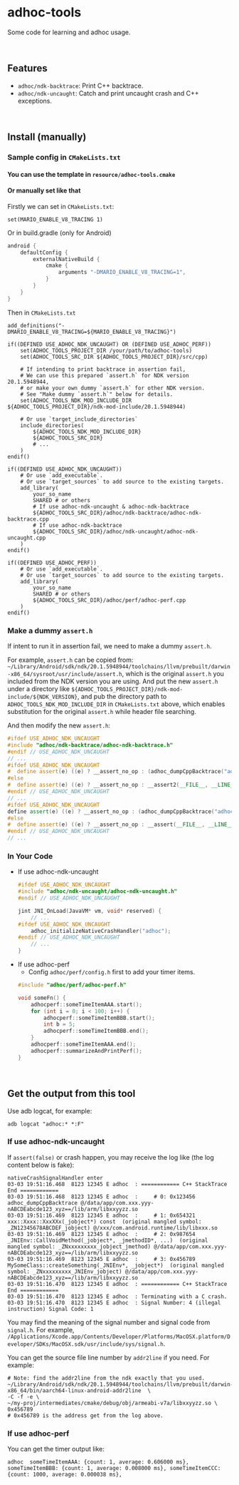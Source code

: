 # adhoc-tools

Some code for learning and adhoc usage.

<br>

## Features

+ `adhoc/ndk-backtrace`: Print C++ backtrace.
+ `adhoc/ndk-uncaught`: Catch and print uncaught crash and C++ exceptions.

<br>

## Install (manually)

### Sample config in `CMakeLists.txt`

#### You can use the template in `resource/adhoc-tools.cmake`

#### Or manually set like that

Firstly we can set in `CMakeLists.txt`:
```shell
set(MARIO_ENABLE_V8_TRACING 1)
```
Or in build.gradle (only for Android)
```groovy
android {
    defaultConfig {
        externalNativeBuild {
            cmake {
                arguments "-DMARIO_ENABLE_V8_TRACING=1",
            }
        }
    }
}
```

Then in `CMakeLists.txt`
```shell
add_definitions("-DMARIO_ENABLE_V8_TRACING=${MARIO_ENABLE_V8_TRACING}")

if((DEFINED USE_ADHOC_NDK_UNCAUGHT) OR (DEFINED USE_ADHOC_PERF))
    set(ADHOC_TOOLS_PROJECT_DIR /your/path/to/adhoc-tools)
    set(ADHOC_TOOLS_SRC_DIR ${ADHOC_TOOLS_PROJECT_DIR}/src/cpp)

    # If intending to print backtrace in assertion fail,
    # We can use this prepared `assert.h` for NDK version 20.1.5948944,
    # or make your own dummy `assert.h` for other NDK version.
    # See "Make dummy `assert.h`" below for details.
    set(ADHOC_TOOLS_NDK_MOD_INCLUDE_DIR ${ADHOC_TOOLS_PROJECT_DIR}/ndk-mod-include/20.1.5948944)

    # Or use `target_include_directories`
    include_directories(
        ${ADHOC_TOOLS_NDK_MOD_INCLUDE_DIR}
        ${ADHOC_TOOLS_SRC_DIR}
        # ...
    )
endif()

if((DEFINED USE_ADHOC_NDK_UNCAUGHT))
    # Or use `add_executable`.
    # Or use `target_sources` to add source to the existing targets.
    add_library(
        your_so_name
        SHARED # or others
        # If use adhoc-ndk-uncaught & adhoc-ndk-backtrace
        ${ADHOC_TOOLS_SRC_DIR}/adhoc/ndk-backtrace/adhoc-ndk-backtrace.cpp
        # If use adhoc-ndk-backtrace
        ${ADHOC_TOOLS_SRC_DIR}/adhoc/ndk-uncaught/adhoc-ndk-uncaught.cpp
    )
endif()

if((DEFINED USE_ADHOC_PERF))
    # Or use `add_executable`.
    # Or use `target_sources` to add source to the existing targets.
    add_library(
        your_so_name
        SHARED # or others
        ${ADHOC_TOOLS_SRC_DIR}/adhoc/perf/adhoc-perf.cpp
    )
endif()
```

### Make a dummy `assert.h`
If intent to run it in assertion fail, we need to make a dummy `assert.h`.

For example, `assert.h` can be copied from: `~/Library/Android/sdk/ndk/20.1.5948944/toolchains/llvm/prebuilt/darwin-x86_64/sysroot/usr/include/assert.h`, which is the original `assert.h` you included from the NDK version you are using. And put the new `assert.h` under a directory like `${ADHOC_TOOLS_PROJECT_DIR}/ndk-mod-include/${NDK_VERSION}`, and pub the directory path to `ADHOC_TOOLS_NDK_MOD_INCLUDE_DIR` in `CMakeLists.txt` above, which enables substitution for the original `assert.h` while header file searching.

And then modify the new `assert.h`:
```cpp
#ifdef USE_ADHOC_NDK_UNCAUGHT
#include "adhoc/ndk-backtrace/adhoc-ndk-backtrace.h"
#endif // USE_ADHOC_NDK_UNCAUGHT
// ...
#ifdef USE_ADHOC_NDK_UNCAUGHT
#  define assert(e) ((e) ? __assert_no_op : (adhoc_dumpCppBacktrace("adhoc"), __assert2(__FILE__, __LINE__, __PRETTY_FUNCTION__, #e)))
#else
#  define assert(e) ((e) ? __assert_no_op : __assert2(__FILE__, __LINE__, __PRETTY_FUNCTION__, #e))
#endif // USE_ADHOC_NDK_UNCAUGHT
// ...
#ifdef USE_ADHOC_NDK_UNCAUGHT
define assert(e) ((e) ? __assert_no_op : (adhoc_dumpCppBacktrace("adhoc"), __assert(__FILE__, __LINE__, #e)))
#else
#  define assert(e) ((e) ? __assert_no_op : __assert(__FILE__, __LINE__, #e))
#endif // USE_ADHOC_NDK_UNCAUGHT
// ...
```

### In Your Code
+ If use adhoc-ndk-uncaught
    ```cpp
    #ifdef USE_ADHOC_NDK_UNCAUGHT
    #include "adhoc/ndk-uncaught/adhoc-ndk-uncaught.h"
    #endif // USE_ADHOC_NDK_UNCAUGHT

    jint JNI_OnLoad(JavaVM* vm, void* reserved) {
        // ...
    #ifdef USE_ADHOC_NDK_UNCAUGHT
        adhoc_initializeNativeCrashHandler("adhoc");
    #endif // USE_ADHOC_NDK_UNCAUGHT
        // ...
    }
    ```
+ If use adhoc-perf
    + Config `adhoc/perf/config.h` first to add your timer items.
    ```cpp
    #include "adhoc/perf/adhoc-perf.h"

    void someFn() {
        adhocperf::someTimeItemAAA.start();
        for (int i = 0; i < 100; i++) {
            adhocperf::someTimeItemBBB.start();
            int b = 5;
            adhocperf::someTimeItemBBB.end();
        }
        adhocperf::someTimeItemAAA.end();
        adhocperf::summarizeAndPrintPerf();
    }
    ```


<br>

## Get the output from this tool

Use adb logcat, for example:
```shell
adb logcat "adhoc:* *:F"
```

### If use adhoc-ndk-uncaught

If `assert(false)` or crash happen, you may receive the log like (the log content below is fake):
```log
nativeCrashSignalHandler enter
03-03 19:51:16.468  8123 12345 E adhoc  : ============ C++ StackTrace End ============
03-03 19:51:16.468  8123 12345 E adhoc  :     # 0: 0x123456  adhoc_dumpCppBacktrace @/data/app/com.xxx.yyy-nABCDEabcde123_xyz==/lib/arm/libxxyyzz.so
03-03 19:51:16.469  8123 12345 E adhoc  :     # 1: 0x654321  xxx::Xxxx::XxxXXx(_jobject*) const  (original mangled symbol: _ZN12345678ABCDEF_jobject) @/xxx/com.android.runtime/lib/libxxx.so
03-03 19:51:16.469  8123 12345 E adhoc  :     # 2: 0x987654  _JNIEnv::CallVoidMethod(_jobject*, _jmethodID*, ...)  (original mangled symbol: _ZNxxxxxxxxx_jobject_jmethod) @/data/app/com.xxx.yyy-nABCDEabcde123_xyz==/lib/arm/libxxyyzz.so
03-03 19:51:16.469  8123 12345 E adhoc  :     # 3: 0x456789  MySomeClass::createSomething(_JNIEnv*, _jobject*)  (original mangled symbol: _ZNxxxxxxxxx_JNIEnv_jobject) @/data/app/com.xxx.yyy-nABCDEabcde123_xyz==/lib/arm/libxxyyzz.so
03-03 19:51:16.470  8123 12345 E adhoc  : ============ C++ StackTrace End ============
03-03 19:51:16.470  8123 12345 E adhoc  : Terminating with a C crash.
03-03 19:51:16.470  8123 12345 E adhoc  : Signal Number: 4 (illegal instruction) Signal Code: 1
```

You may find the meaning of the signal number and signal code from `signal.h`. For example, `/Applications/Xcode.app/Contents/Developer/Platforms/MacOSX.platform/Developer/SDKs/MacOSX.sdk/usr/include/sys/signal.h`.

You can get the source file line number by `addr2line` if you need. For example:
```shell
# Note: find the addr2line from the ndk exactly that you used.
~/Library/Android/sdk/ndk/20.1.5948944/toolchains/llvm/prebuilt/darwin-x86_64/bin/aarch64-linux-android-addr2line  \
-C -f -e \
~/my-proj/intermediates/cmake/debug/obj/armeabi-v7a/libxxyyzz.so \
0x456789
# 0x456789 is the address get from the log above.
```


### If use adhoc-perf

You can get the timer output like:
```log
adhoc  someTimeItemAAA: {count: 1, average: 0.606000 ms}, someTimeItemBBB: {count: 1, average: 0.008000 ms}, someTimeItemCCC: {count: 1000, average: 0.000038 ms},
```
